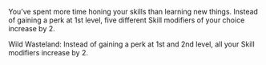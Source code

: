 You’ve spent more time honing your skills than learning new things. Instead of gaining a perk at 1st level, five different Skill modifiers of your choice increase by 2. 

Wild Wasteland: Instead of gaining a perk at 1st and 2nd level, all your Skill modifiers increase by 2.